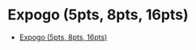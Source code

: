 # Expogo (5pts, 8pts, 16pts)
* [Expogo (5pts, 8pts, 16pts)](https://codingcompetitions.withgoogle.com/codejam/round/000000000019fef2/00000000002d5b62)
